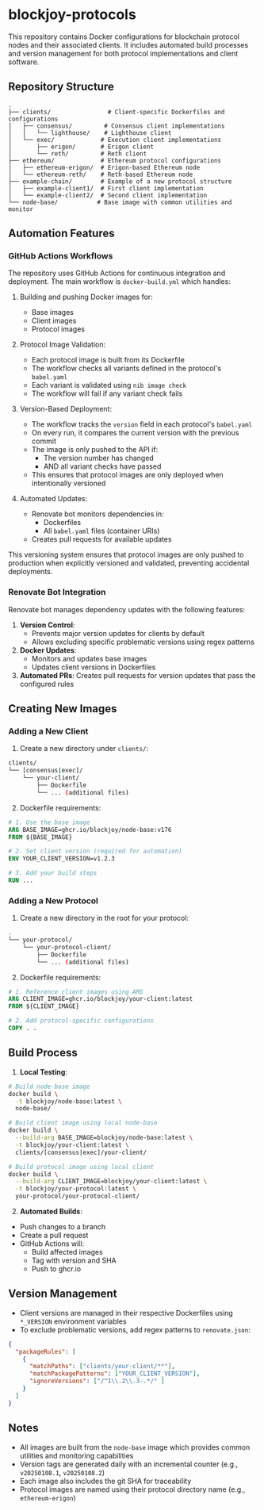 # blockjoy-protocols

This repository contains Docker configurations for blockchain protocol nodes and their associated clients. It includes automated build processes and version management for both protocol implementations and client software.

## Repository Structure

```
.
├── clients/                # Client-specific Dockerfiles and configurations
│   ├── consensus/         # Consensus client implementations
│   │   └── lighthouse/    # Lighthouse client
│   └── exec/             # Execution client implementations
│       ├── erigon/       # Erigon client
│       └── reth/         # Reth client
├── ethereum/             # Ethereum protocol configurations
│   ├── ethereum-erigon/  # Erigon-based Ethereum node
│   └── ethereum-reth/    # Reth-based Ethereum node
├── example-chain/        # Example of a new protocol structure
│   ├── example-client1/  # First client implementation
│   └── example-client2/  # Second client implementation
└── node-base/           # Base image with common utilities and monitor
```

## Automation Features

### GitHub Actions Workflows

The repository uses GitHub Actions for continuous integration and deployment. The main workflow is `docker-build.yml` which handles:

1. Building and pushing Docker images for:
   - Base images
   - Client images
   - Protocol images

2. Protocol Image Validation:
   - Each protocol image is built from its Dockerfile
   - The workflow checks all variants defined in the protocol's `babel.yaml`
   - Each variant is validated using `nib image check`
   - The workflow will fail if any variant check fails

3. Version-Based Deployment:
   - The workflow tracks the `version` field in each protocol's `babel.yaml`
   - On every run, it compares the current version with the previous commit
   - The image is only pushed to the API if:
     - The version number has changed
     - AND all variant checks have passed
   - This ensures that protocol images are only deployed when intentionally versioned

4. Automated Updates:
   - Renovate bot monitors dependencies in:
     - Dockerfiles
     - All `babel.yaml` files (container URIs)
   - Creates pull requests for available updates

This versioning system ensures that protocol images are only pushed to production when explicitly versioned and validated, preventing accidental deployments.

### Renovate Bot Integration

Renovate bot manages dependency updates with the following features:

1. **Version Control**:
   - Prevents major version updates for clients by default
   - Allows excluding specific problematic versions using regex patterns
2. **Docker Updates**:
   - Monitors and updates base images
   - Updates client versions in Dockerfiles
3. **Automated PRs**: Creates pull requests for version updates that pass the configured rules

## Creating New Images

### Adding a New Client

1. Create a new directory under `clients/`:
```bash
clients/
└── [consensus|exec]/
    └── your-client/
        ├── Dockerfile
        └── ... (additional files)
```

2. Dockerfile requirements:
```dockerfile
# 1. Use the base image
ARG BASE_IMAGE=ghcr.io/blockjoy/node-base:v176
FROM ${BASE_IMAGE}

# 2. Set client version (required for automation)
ENV YOUR_CLIENT_VERSION=v1.2.3

# 3. Add your build steps
RUN ...
```

### Adding a New Protocol

1. Create a new directory in the root for your protocol:
```bash
.
└── your-protocol/
    └── your-protocol-client/
        ├── Dockerfile
        └── ... (additional files)
```

2. Dockerfile requirements:
```dockerfile
# 1. Reference client images using ARG
ARG CLIENT_IMAGE=ghcr.io/blockjoy/your-client:latest
FROM ${CLIENT_IMAGE}

# 2. Add protocol-specific configurations
COPY . .
```

## Build Process

1. **Local Testing**:
```bash
# Build node-base image
docker build \
  -t blockjoy/node-base:latest \
  node-base/

# Build client image using local node-base
docker build \
  --build-arg BASE_IMAGE=blockjoy/node-base:latest \
  -t blockjoy/your-client:latest \
  clients/[consensus|exec]/your-client/

# Build protocol image using local client
docker build \
  --build-arg CLIENT_IMAGE=blockjoy/your-client:latest \
  -t blockjoy/your-protocol:latest \
  your-protocol/your-protocol-client/
```

2. **Automated Builds**:
- Push changes to a branch
- Create a pull request
- GitHub Actions will:
  - Build affected images
  - Tag with version and SHA
  - Push to ghcr.io

## Version Management

- Client versions are managed in their respective Dockerfiles using `*_VERSION` environment variables
- To exclude problematic versions, add regex patterns to `renovate.json`:
```json
{
  "packageRules": [
    {
      "matchPaths": ["clients/your-client/**"],
      "matchPackagePatterns": ["YOUR_CLIENT_VERSION"],
      "ignoreVersions": ["/^1\\.2\\.3-.*/" ]
    }
  ]
}
```

## Notes

- All images are built from the `node-base` image which provides common utilities and monitoring capabilities
- Version tags are generated daily with an incremental counter (e.g., `v20250108.1`, `v20250108.2`)
- Each image also includes the git SHA for traceability
- Protocol images are named using their protocol directory name (e.g., `ethereum-erigon`)
